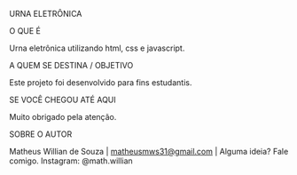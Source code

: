 URNA ELETRÔNICA

O QUE É 

Urna eletrônica utilizando html, css e javascript.

A QUEM SE DESTINA / OBJETIVO 

Este projeto foi desenvolvido para fins estudantis.

SE VOCÊ CHEGOU ATÉ AQUI 

Muito obrigado pela atenção.

SOBRE O AUTOR 

Matheus Willian de Souza | matheusmws31@gmail.com | Alguma ideia? Fale comigo. Instagram: @math.willian